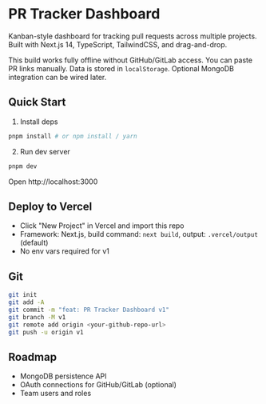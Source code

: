 # PR Tracker Dashboard

Kanban-style dashboard for tracking pull requests across multiple projects. Built with Next.js 14, TypeScript, TailwindCSS, and drag-and-drop.

This build works fully offline without GitHub/GitLab access. You can paste PR links manually. Data is stored in `localStorage`. Optional MongoDB integration can be wired later.

## Quick Start

1. Install deps

```bash
pnpm install # or npm install / yarn
```

2. Run dev server

```bash
pnpm dev
```

Open http://localhost:3000

## Deploy to Vercel

- Click "New Project" in Vercel and import this repo
- Framework: Next.js, build command: `next build`, output: `.vercel/output` (default)
- No env vars required for v1

## Git

```bash
git init
git add -A
git commit -m "feat: PR Tracker Dashboard v1"
git branch -M v1
git remote add origin <your-github-repo-url>
git push -u origin v1
```

## Roadmap

- MongoDB persistence API
- OAuth connections for GitHub/GitLab (optional)
- Team users and roles


